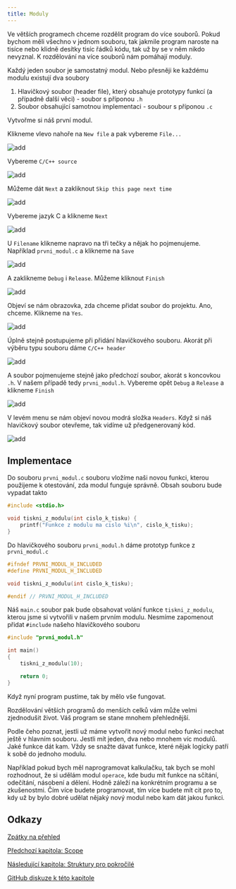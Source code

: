 ```yaml
---
title: Moduly
---
```


Ve větších programech chceme rozdělit program do více souborů. Pokud bychom měli všechno v jednom souboru, tak jakmile program naroste na tisíce nebo klidně desítky tisíc řádků kódu, tak už by se v něm nikdo nevyznal. K rozdělování na více souborů nám pomáhají moduly.

Každý jeden soubor je samostatný modul. Nebo přesněji ke každému modulu existují dva soubory

1. Hlavičkový soubor (header file), který obsahuje prototypy funkcí (a případně další věci) - soubor s příponou `.h`
2. Soubor obsahující samotnou implementaci - soubour s příponou `.c`


Vytvořme si náš první modul.

Klikneme vlevo nahoře na `New file` a pak vybereme `File...`

![add](./obrazky/moduly/new_file.PNG)

Vybereme `C/C++ source`

![add](./obrazky/moduly/prvni_modul.PNG)

Můžeme dát `Next` a zakliknout `Skip this page next time`

![add](./obrazky/moduly/skip.PNG)


Vybereme jazyk C a klikneme `Next`

![add](./obrazky/moduly/c.PNG)


U `Filename` klikneme napravo na tři tečky a nějak ho pojmenujeme. Například `prvni_modul.c` a klikneme na `Save`

![add](./obrazky/moduly/prvni_module_name.PNG)

A zaklikneme `Debug` i `Release`. Můžeme kliknout `Finish`

![add](./obrazky/moduly/config.PNG)

Objeví se nám obrazovka, zda chceme přidat soubor do projektu. Ano, chceme. Klikneme na `Yes`.

![add](./obrazky/moduly/add_to_project.PNG)


Úplně stejně postupujeme při přidání hlavičkového souboru. Akorát při výběru typu souboru dáme `C/C++ header`

![add](./obrazky/moduly/prvni_header.PNG)

A soubor pojmenujeme stejně jako předchozí soubor, akorát s koncovkou `.h`. V našem případě tedy `prvni_modul.h`. Vybereme opět `Debug` a `Release` a klikneme `Finish`

![add](./obrazky/moduly/config_header.PNG)


V levém menu se nám objeví novou modrá složka `Headers`. Když si náš hlavičkový soubor otevřeme, tak vidíme už předgenerovaný kód.


![add](./obrazky/moduly/codeblocks.PNG)






## Implementace
Do souboru `prvni_modul.c` souboru vložíme naši novou funkci, kterou použijeme k otestování, zda modul funguje správně. Obsah souboru bude vypadat takto

```c
#include <stdio.h>

void tiskni_z_modulu(int cislo_k_tisku) {
    printf("Funkce z modulu ma cislo %i\n", cislo_k_tisku);
}
```


Do hlavičkového souboru `prvni_modul.h` dáme prototyp funkce z `prvni_modul.c`

```c
#ifndef PRVNI_MODUL_H_INCLUDED
#define PRVNI_MODUL_H_INCLUDED

void tiskni_z_modulu(int cislo_k_tisku);

#endif // PRVNI_MODUL_H_INCLUDED
```


Náš `main.c` soubor pak bude obsahovat volání funkce `tiskni_z_modulu`, kterou jsme si vytvořili v našem prvním modulu. Nesmíme zapomenout přidat `#include` našeho hlavičkového souboru
```c
#include "prvni_modul.h"

int main()
{
    tiskni_z_modulu(10);

    return 0;
}
```

Když nyní program pustíme, tak by mělo vše fungovat.

Rozdělování větších programů do menších celků vám může velmi zjednodušit život. Váš program se stane mnohem přehlednější.

Podle čeho poznat, jestli už máme vytvořit nový modul nebo funkci nechat ještě v hlavním souboru. Jestli mít jeden, dva nebo mnohem víc modulů. Jaké funkce dát kam. Vždy se snažte dávat funkce, které nějak logicky patří k sobě do jednoho modulu.

Například pokud bych měl naprogramovat kalkulačku, tak bych se mohl rozhodnout, že si udělám modul `operace`, kde budu mít funkce na sčítání, odečítání, násobení a dělení. Hodně záleží na konkrétním programu a se zkušenostmi. Čím více budete programovat, tím více budete mít cit pro to, kdy už by bylo dobré udělat nějaký nový modul nebo kam dát jakou funkci.

## Odkazy
[Zpátky na přehled](./index.md)

[Předchozí kapitola: Scope](./pokrocile-scope.md)

[Následující kapitola: Struktury pro pokročilé](./pokrocile-struktury.md)

[GitHub diskuze k této kapitole](https://github.com/tomasbruckner/c_lectures/discussions/29)
